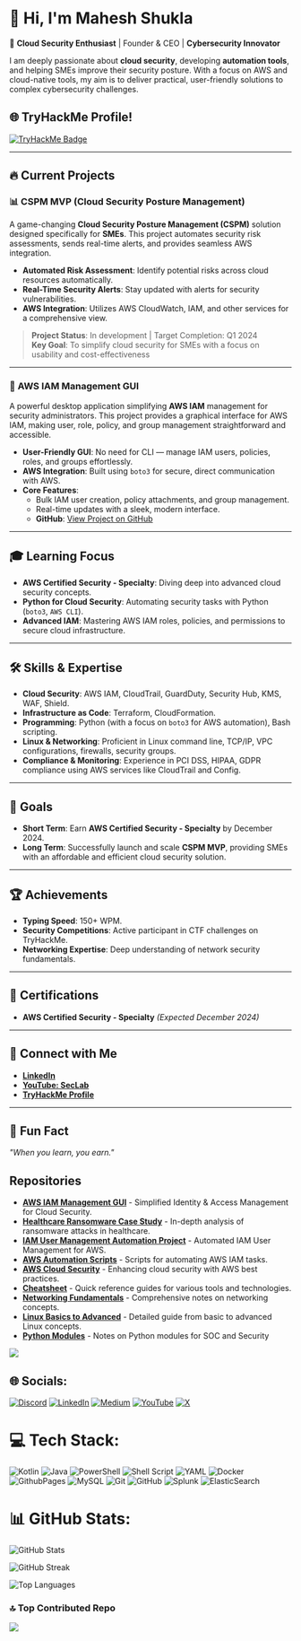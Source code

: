 # 👋 Hi, I'm **Mahesh Shukla**

🚀 **Cloud Security Enthusiast** | Founder & CEO | **Cybersecurity Innovator**

I am deeply passionate about **cloud security**, developing **automation tools**, and helping SMEs improve their security posture. With a focus on AWS and cloud-native tools, my aim is to deliver practical, user-friendly solutions to complex cybersecurity challenges.

## 🌐 **TryHackMe Profile!**

[![TryHackMe Badge](https://tryhackme-badges.s3.amazonaws.com/JailBreaker.png)](https://tryhackme.com/p/JailBreaker)

---

## 🔥 **Current Projects**

### 📊 **CSPM MVP (Cloud Security Posture Management)**

A game-changing **Cloud Security Posture Management (CSPM)** solution designed specifically for **SMEs**. This project automates security risk assessments, sends real-time alerts, and provides seamless AWS integration.

- **Automated Risk Assessment**: Identify potential risks across cloud resources automatically.
- **Real-Time Security Alerts**: Stay updated with alerts for security vulnerabilities.
- **AWS Integration**: Utilizes AWS CloudWatch, IAM, and other services for a comprehensive view.

> **Project Status**: In development | Target Completion: Q1 2024  
> **Key Goal**: To simplify cloud security for SMEs with a focus on usability and cost-effectiveness

---

### 🔐 **AWS IAM Management GUI**

A powerful desktop application simplifying **AWS IAM** management for security administrators. This project provides a graphical interface for AWS IAM, making user, role, policy, and group management straightforward and accessible.

- **User-Friendly GUI**: No need for CLI — manage IAM users, policies, roles, and groups effortlessly.
- **AWS Integration**: Built using `boto3` for secure, direct communication with AWS.
- **Core Features**:
    - Bulk IAM user creation, policy attachments, and group management.
    - Real-time updates with a sleek, modern interface.
    - **GitHub**: [View Project on GitHub](https://github.com/MaheshShukla1/AWS-IAM-Management-GUI)

---

## 🎓 **Learning Focus**

- **AWS Certified Security - Specialty**: Diving deep into advanced cloud security concepts.
- **Python for Cloud Security**: Automating security tasks with Python (`boto3`, `AWS CLI`).
- **Advanced IAM**: Mastering AWS IAM roles, policies, and permissions to secure cloud infrastructure.

---

## 🛠️ **Skills & Expertise**

- **Cloud Security**: AWS IAM, CloudTrail, GuardDuty, Security Hub, KMS, WAF, Shield.
- **Infrastructure as Code**: Terraform, CloudFormation.
- **Programming**: Python (with a focus on `boto3` for AWS automation), Bash scripting.
- **Linux & Networking**: Proficient in Linux command line, TCP/IP, VPC configurations, firewalls, security groups.
- **Compliance & Monitoring**: Experience in PCI DSS, HIPAA, GDPR compliance using AWS services like CloudTrail and Config.

---

## 🚀 **Goals**

- **Short Term**: Earn **AWS Certified Security - Specialty** by December 2024.
- **Long Term**: Successfully launch and scale **CSPM MVP**, providing SMEs with an affordable and efficient cloud security solution.

---

## 🏆 **Achievements**

- **Typing Speed**: 150+ WPM.
- **Security Competitions**: Active participant in CTF challenges on TryHackMe.
- **Networking Expertise**: Deep understanding of network security fundamentals.

---

## 🎯 **Certifications**

- **AWS Certified Security - Specialty** _(Expected December 2024)_

---

## 🔗 **Connect with Me**

- **[LinkedIn](https://www.linkedin.com/in/mahesh-shukla/)**
- **[YouTube: SecLab](https://www.youtube.com/channel/SecLab)**
- **[TryHackMe Profile](https://tryhackme.com/p/JailBreaker)**

---

## 🌟 **Fun Fact**

_"When you learn, you earn."_

## Repositories

- [**AWS IAM Management GUI**](https://github.com/MaheshShukla1/AWS-IAM-Management-GUI) - Simplified Identity & Access Management for Cloud Security.
- [**Healthcare Ransomware Case Study**](https://github.com/MaheshShukla1/Healthcare-Ransomware-Case-Study) - In-depth analysis of ransomware attacks in healthcare.
- [**IAM User Management Automation Project**](https://github.com/MaheshShukla1/iam-user-management-automation) - Automated IAM User Management for AWS.
- [**AWS Automation Scripts**](https://github.com/MaheshShukla1/aws-iam-automation-scripts) - Scripts for automating AWS IAM tasks.
- [**AWS Cloud Security**](https://github.com/MaheshShukla1/Aws-cloud-security) - Enhancing cloud security with AWS best practices.
- [**Cheatsheet**](https://github.com/MaheshShukla1/Cheatsheet) - Quick reference guides for various tools and technologies.
- [**Networking Fundamentals**](https://github.com/MaheshShukla1/Networking_Notes_2024) - Comprehensive notes on networking concepts.
- [**Linux Basics to Advanced**](https://github.com/MaheshShukla1/Linux-Basics-To-Advanced) - Detailed guide from basic to advanced Linux concepts.
- [**Python Modules**](https://github.com/MaheshShukla1/Python-SOC-Security-notes) - Notes on Python modules for SOC and Security
  
[![](https://visitcount.itsvg.in/api?id=MaheshShukla1&label=Active&pretty=true)](https://visitcount.itsvg.in)

## 🌐 Socials:
[![Discord](https://img.shields.io/badge/Discord-%237289DA.svg?logo=discord&logoColor=white)](https://discord.gg/unnfwjw2sR) [![LinkedIn](https://img.shields.io/badge/LinkedIn-%230077B5.svg?logo=linkedin&logoColor=white)](https://www.linkedin.com/in/maheshshukla01/) [![Medium](https://img.shields.io/badge/Medium-12100E?logo=medium&logoColor=white)](https://medium.com/@Mahesh_Shukla) [![YouTube](https://img.shields.io/badge/YouTube-%23FF0000.svg?logo=YouTube&logoColor=white)](https://www.youtube.com/channel/UCa_oZ3SJu1z24ZRkOpLbc7Q) [![X](https://img.shields.io/badge/X-black.svg?logo=X&logoColor=white)](https://x.com/Maheshshukla011)

# 💻 Tech Stack:
![Kotlin](https://img.shields.io/badge/kotlin-%237F52FF.svg?style=plastic&logo=kotlin&logoColor=white) ![Java](https://img.shields.io/badge/java-%23ED8B00.svg?style=plastic&logo=openjdk&logoColor=white) ![PowerShell](https://img.shields.io/badge/PowerShell-%235391FE.svg?style=plastic&logo=powershell&logoColor=white) ![Shell Script](https://img.shields.io/badge/shell_script-%23121011.svg?style=plastic&logo=gnu-bash&logoColor=white) ![YAML](https://img.shields.io/badge/yaml-%23ffffff.svg?style=plastic&logo=yaml&logoColor=151515) ![Docker](https://img.shields.io/badge/docker-%230db7ed.svg?style=plastic&logo=docker&logoColor=white) ![GithubPages](https://img.shields.io/badge/github%20pages-121013?style=plastic&logo=github&logoColor=white) ![MySQL](https://img.shields.io/badge/mysql-4479A1.svg?style=plastic&logo=mysql&logoColor=white) ![Git](https://img.shields.io/badge/git-%23F05033.svg?style=plastic&logo=git&logoColor=white) ![GitHub](https://img.shields.io/badge/github-%23121011.svg?style=plastic&logo=github&logoColor=white) ![Splunk](https://img.shields.io/badge/splunk-%23000000.svg?style=plastic&logo=splunk&logoColor=white) ![ElasticSearch](https://img.shields.io/badge/-ElasticSearch-005571?style=plastic&logo=elasticsearch)

# 📊 GitHub Stats:
![GitHub Stats](https://github-readme-stats.vercel.app/api?username=MaheshShukla1&show_icons=true&theme=dark&hide_border=true&include_all_commits=true&count_private=true&rank_icon=github)

![GitHub Streak](https://github-readme-streak-stats.herokuapp.com?user=MaheshShukla1&theme=dark&hide_border=true)

![Top Languages](https://github-readme-stats.vercel.app/api/top-langs/?username=MaheshShukla1&theme=dark&hide_border=true&layout=compact&langs_count=10)

### 🔝 Top Contributed Repo
![](https://github-contributor-stats.vercel.app/api?username=MaheshShukla1&limit=5&theme=dark&combine_all_yearly_contributions=true)


